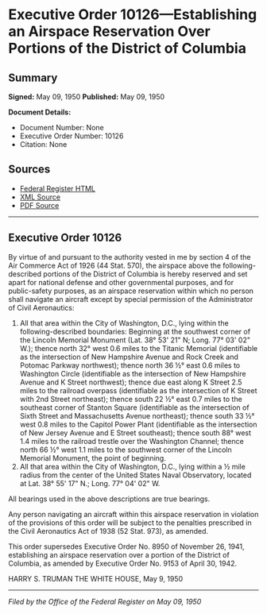 # Executive Order 10126—Establishing an Airspace Reservation Over Portions of the District of Columbia

## Summary

**Signed:** May 09, 1950
**Published:** May 09, 1950

**Document Details:**
- Document Number: None
- Executive Order Number: 10126
- Citation: None

## Sources
- [Federal Register HTML](https://www.presidency.ucsb.edu/documents/executive-order-10126-establishing-airspace-reservation-over-portions-the-district)
- [XML Source](None)
- [PDF Source](None)

---

## Executive Order 10126

By virtue of and pursuant to the authority vested in me by section 4 of the Air Commerce Act of 1926 (44 Stat. 570), the airspace above the following-described portions of the District of Columbia is hereby reserved and set apart for national defense and other governmental purposes, and for public-safety purposes, as an airspace reservation within which no person shall navigate an aircraft except by special permission of the Administrator of Civil Aeronautics:
1. All that area within the City of Washington, D.C., lying within the following-described boundaries:
Beginning at the southwest corner of the Lincoln Memorial Monument (Lat. 38° 53' 21" N; Long. 77° 03' 02" W.);
thence north 32° west 0.6 miles to the Titanic Memorial (identifiable as the intersection of New Hampshire Avenue and Rock Creek and Potomac Parkway northwest);
thence north 36 ½° east 0.6 miles to Washington Circle (identifiable as the intersection of New Hampshire Avenue and K Street northwest);
thence due east along K Street 2.5 miles to the railroad overpass (identifiable as the intersection of K Street with 2nd Street northeast);
thence south 22 ½° east 0.7 miles to the southeast corner of Stanton Square (identifiable as the intersection of Sixth Street and Massachusetts Avenue northeast);
thence south 33 ½° west 0.8 miles to the Capitol Power Plant (identifiable as the intersection of New Jersey Avenue and E Street southeast);
thence south 88° west 1.4 miles to the railroad trestle over the Washington Channel;
thence north 66 ½° west 1.1 miles to the southwest corner of the Lincoln Memorial Monument, the point of beginning.
2. All that area within the City of Washington, D.C., lying within a ½ mile radius from the center of the United States Naval Observatory, located at Lat. 38° 55' 17" N.; Long. 77° 04' 02" W.

All bearings used in the above descriptions are true bearings.

Any person navigating an aircraft within this airspace reservation in violation of the provisions of this order will be subject to the penalties prescribed in the Civil Aeronautics Act of 1938 (52 Stat. 973), as amended.

This order supersedes Executive Order No. 8950 of November 26, 1941, establishing an airspace reservation over a portion of the District of Columbia, as amended by Executive Order No. 9153 of April 30, 1942.

HARRY S. TRUMAN
THE WHITE HOUSE,
May 9, 1950

---

*Filed by the Office of the Federal Register on May 09, 1950*
